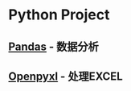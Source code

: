 # Python Project

## [Pandas](https://pypi.org/project/pandas/) - 数据分析

## [Openpyxl](https://pypi.org/project/openpyxl/) - 处理EXCEL

